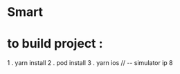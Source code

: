 # Smart 
 # to build project : 
 1 . yarn install 
 2 . pod install 
 3 . yarn ios // -- simulator ip 8

